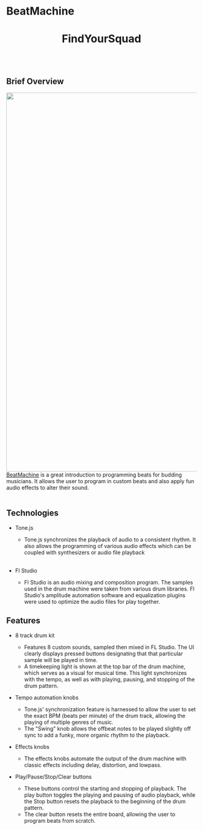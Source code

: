 # BeatMachine

<h1 align="center">FindYourSquad</h1>

<br></br>
## Brief Overview
<img src="dist/public/images/main.gif?raw=true" width="1000">
<a href='https://julian-tipler.github.io/Javascript-Project/'>BeatMachine</a> is a great introduction to programming beats for budding musicians. It allows the user to program in custom beats and also apply fun audio effects to alter their sound.
<br></br>

## Technologies

* Tone.js
    * Tone.js synchronizes the playback of audio to a consistent rhythm. It also allows the programming of various audio effects which can be coupled with     synthesizers or audio file playback
<br></br>

* Fl Studio
   * Fl Studio is an audio mixing and composition program. The samples used in the drum machine were taken from various drum libraries. Fl Studio's amplitude automation software and equalization plugins were used to optimize the audio files for play together.

## Features

* 8 track drum kit
    * Features 8 custom sounds, sampled then mixed in FL Studio. The UI clearly displays pressed buttons designating that that particular sample will be played in time.
    * A timekeeping light is shown at the top bar of the drum machine, which serves as a visual for musical time. This light synchronizes with the tempo, as well as with playing, pausing, and stopping of the drum pattern.

* Tempo automation knobs
    * Tone.js' synchronization feature is harnessed to allow the user to set the exact BPM (beats per minute) of the drum track, allowing the playing of multiple         genres of music.
    * The "Swing" knob allows the offbeat notes to be played slightly off sync to add a funky, more organic rhythm to the playback.

* Effects knobs
    * The effects knobs automate the output of the drum machine with classic effects including delay, distortion, and lowpass.

* Play/Pause/Stop/Clear buttons
    * These buttons control the starting and stopping of playback. The play button toggles the playing and pausing of audio playback, while the Stop button resets the playback to the beginning of the drum pattern.
    * The clear button resets the entire board, allowing the user to program beats from scratch.
